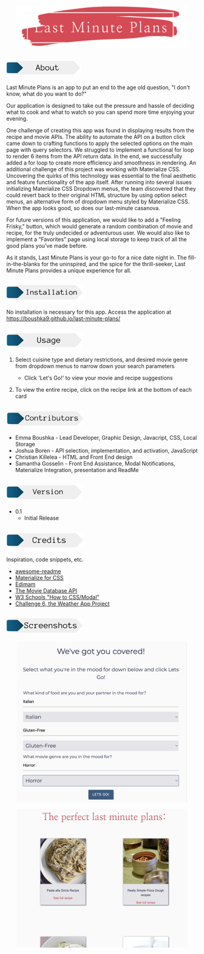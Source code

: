 <p align="center">
    <img src="./assets/images/last minute plans.png" alt="Logo Header" width=450px>
</p>

## <img src="./readmeassets/about.png" alt="About Header" height="40px">

Last Minute Plans is an app to put an end to the age old question, "I don't know, what do you want to do?"

Our application is designed to take out the pressure and hassle of deciding what to cook and what to watch so you can spend more time enjoying your evening. 

One challenge of creating this app was found in displaying results from the recipe and movie APIs. The ability to automate the API on a button click came down to crafting functions to apply the selected options on the main page with query selectors. 
We struggled to implement a functional for loop to render 6 items from the API return data. In the end, we successfully added a for loop to create more efficiency and smoothness in rendering. 
An additional challenge of this project was working with Materialize CSS. Uncovering the quirks of this technology was essential to the final aesthetic and feature functionality of the app itself. 
After running into several issues initializing Materialize CSS Dropdown menus, the team discovered that they could revert back to their original HTML structure by using option select menus, an alternative form of dropdown menu styled by Materialize CSS. When the app looks good, so does our last-minute casanova.

For future versions of this application, we would like to add a "Feeling Frisky," button, which would generate a random combination of movie and recipe, for the truly undecided or adventurous user. 
We would also like to implement a “Favorites” page using local storage to keep track of all the good plans you’ve made before.

As it stands, Last Minute Plans is your go-to for a nice date night in. The fill-in-the-blanks for the uninspired, and the spice for the thrill-seeker, Last Minute Plans provides a unique experience for all.


## <img src="./readmeassets/installation.png" alt="Installation Header" height="40px">

No installation is necessary for this app. Access the application at https://boushka9.github.io/last-minute-plans/ 


## <img src="./readmeassets/usage.png" alt="Usage Header" height="40px">

1. Select cuisine type and dietary restrictions, and desired movie genre from dropdown menus to narrow down your search parameters
    - Click 'Let's Go!' to view your movie and recipe suggestions

2. To view the entire recipe, click on the recipe link at the bottom of each card

## <img src="./readmeassets/contributors.png" alt="Contributors Header" height="40px">

* Emma Boushka - Lead Developer, Graphic Design, Javacript, CSS, Local Storage
* Joshua Boren - API selection, implementation, and activation, JavaScript
* Christian Killelea - HTML and Front End design
* Samantha Gosselin - Front End Assistance, Modal Notifications, Materialize Integration, presentation and ReadMe


## <img src="./readmeassets/version.png" alt="Version Header" height="40px">

* 0.1
    * Initial Release


## <img src="./readmeassets/credits.png" alt="Credits Header" height="40px">

Inspiration, code snippets, etc.
* [awesome-readme](https://github.com/matiassingers/awesome-readme)
* [Materialize for CSS](https://materializecss.com/)
* [Edimam](https://www.edamam.com/)
* [The Movie Database API](https://www.themoviedb.org/)
* [W3 Schools "How to CSS/Modal"](https://www.w3schools.com/howto/howto_css_modals.asp)
* [Challenge 6, the Weather App Project](https://boushka9.github.io/rainy-plastic-plants/)


## <img src="./readmeassets/screenshots.png" alt="screenshots Header" height="40px">

<p align="center">
    <img src="./readmeassets/options.png" alt="Selection menus" width=450px style="margin: 0 0 15px 0">
    <br>
    <img src="./readmeassets/resultspage.png" alt="Your Results" width="450" style="margin: 0 0 15px 0"/>
</p>
